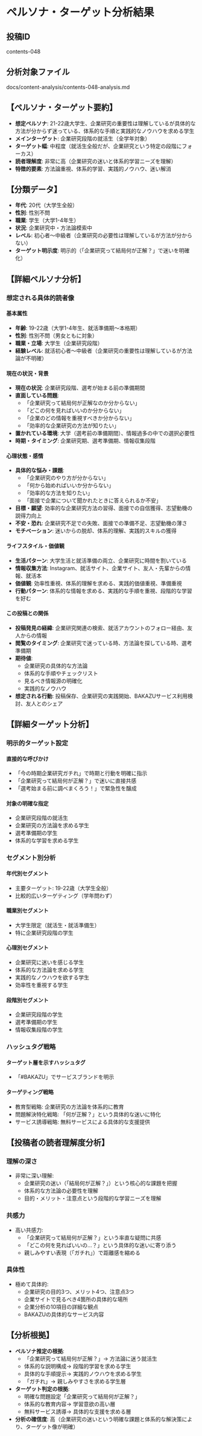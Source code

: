 # ペルソナ・ターゲット分析結果

## 投稿ID
contents-048

## 分析対象ファイル
docs/content-analysis/contents-048-analysis.md

## 【ペルソナ・ターゲット要約】
- **想定ペルソナ**: 21-22歳大学生、企業研究の重要性は理解しているが具体的な方法が分からず迷っている、体系的な手順と実践的なノウハウを求める学生
- **メインターゲット**: 企業研究段階の就活生（全学年対象）
- **ターゲット幅**: 中程度（就活生全般だが、企業研究という特定の段階にフォーカス）
- **読者理解度**: 非常に高（企業研究の迷いと体系的学習ニーズを理解）
- **特徴的要素**: 方法論重視、体系的学習、実践的ノウハウ、迷い解消

## 【分類データ】
- **年代**: 20代（大学生全般）
- **性別**: 性別不問
- **職業**: 学生（大学1-4年生）
- **状況**: 企業研究中・方法論模索中
- **レベル**: 初心者〜中級者（企業研究の必要性は理解しているが方法が分からない）
- **ターゲット明示度**: 明示的（「企業研究って結局何が正解？」で迷いを明確化）

## 【詳細ペルソナ分析】

### 想定される具体的読者像
#### 基本属性
- **年齢**: 19-22歳（大学1-4年生、就活準備期〜本格期）
- **性別**: 性別不問（男女ともに対象）
- **職業・立場**: 大学生（企業研究段階）
- **経験レベル**: 就活初心者〜中級者（企業研究の重要性は理解しているが方法論が不明確）

#### 現在の状況・背景
- **現在の状況**: 企業研究段階、選考が始まる前の準備期間
- **直面している問題**: 
  - 「企業研究って結局何が正解なのか分からない」
  - 「どこの何を見ればいいのか分からない」
  - 「企業のどの情報を重視すべきか分からない」
  - 「効率的な企業研究の方法が知りたい」
- **置かれている環境**: 大学（選考前の準備期間）、情報過多の中での選択必要性
- **時期・タイミング**: 企業研究期、選考準備期、情報収集段階

#### 心理状態・感情
- **具体的な悩み・課題**: 
  - 「企業研究のやり方が分からない」
  - 「何から始めればいいか分からない」
  - 「効率的な方法を知りたい」
  - 「面接で企業について聞かれたときに答えられるか不安」
- **目標・願望**: 効率的な企業研究方法の習得、面接での自信獲得、志望動機の説得力向上
- **不安・恐れ**: 企業研究不足での失敗、面接での準備不足、志望動機の薄さ
- **モチベーション**: 迷いからの脱却、体系的理解、実践的スキルの獲得

#### ライフスタイル・価値観
- **生活パターン**: 大学生活と就活準備の両立、企業研究に時間を割いている
- **情報収集方法**: Instagram、就活サイト、企業サイト、友人・先輩からの情報、就活本
- **価値観**: 効率性重視、体系的理解を求める、実践的価値重視、準備重視
- **行動パターン**: 体系的な情報を求める、実践的な手順を重視、段階的な学習を好む

#### この投稿との関係
- **投稿発見の経緯**: 企業研究関連の検索、就活アカウントのフォロー経由、友人からの情報
- **閲覧のタイミング**: 企業研究で迷っている時、方法論を探している時、選考準備期
- **期待値**: 
  - 企業研究の具体的な方法論
  - 体系的な手順やチェックリスト
  - 見るべき情報源の明確化
  - 実践的なノウハウ
- **想定される行動**: 投稿保存、企業研究の実践開始、BAKAZUサービス利用検討、友人とのシェア

## 【詳細ターゲット分析】

### 明示的ターゲット設定
#### 直接的な呼びかけ
- 「今の時期企業研究ガチれ」で時期と行動を明確に指示
- 「企業研究って結局何が正解？」で迷いに直接共感
- 「選考始まる前に調べまくろう！」で緊急性を醸成

#### 対象の明確な指定
- 企業研究段階の就活生
- 企業研究の方法論を求める学生
- 選考準備期の学生
- 体系的な学習を求める学生

### セグメント別分析
#### 年代別セグメント
- 主要ターゲット: 19-22歳（大学生全般）
- 比較的広いターゲティング（学年問わず）

#### 職業別セグメント
- 大学生限定（就活生・就活準備生）
- 特に企業研究段階の学生

#### 心理別セグメント
- 企業研究に迷いを感じる学生
- 体系的な方法論を求める学生
- 実践的なノウハウを欲する学生
- 効率性を重視する学生

#### 段階別セグメント
- 企業研究段階の学生
- 選考準備期の学生
- 情報収集段階の学生

### ハッシュタグ戦略
#### ターゲット層を示すハッシュタグ
- 「#BAKAZU」でサービスブランドを明示

#### ターゲティング戦略
- 教育型戦略: 企業研究の方法論を体系的に教育
- 問題解決特化戦略: 「何が正解？」という具体的な迷いに特化
- サービス誘導戦略: 無料サービスによる具体的な支援提供

## 【投稿者の読者理解度分析】
### 理解の深さ
- 非常に深い理解: 
  - 企業研究の迷い（「結局何が正解？」）という核心的な課題を把握
  - 体系的な方法論の必要性を理解
  - 目的・メリット・注意点という段階的な学習ニーズを理解

### 共感力
- 高い共感力: 
  - 「企業研究って結局何が正解？」という率直な疑問に共感
  - 「どこの何を見ればいいの...？」という具体的な迷いに寄り添う
  - 親しみやすい表現（「ガチれ」）で距離感を縮める

### 具体性
- 極めて具体的: 
  - 企業研究の目的3つ、メリット4つ、注意点3つ
  - 企業サイトで見るべき4箇所の具体的な場所
  - 企業分析の10項目の詳細な観点
  - BAKAZUの具体的なサービス内容

## 【分析根拠】
- **ペルソナ推定の根拠**: 
  - 「企業研究って結局何が正解？」→ 方法論に迷う就活生
  - 体系的な説明構成→ 段階的学習を求める学生
  - 具体的な手順提示→ 実践的ノウハウを求める学生
  - 「ガチれ」→ 親しみやすさを求める学生層
- **ターゲット判定の根拠**: 
  - 明確な問題設定「企業研究って結局何が正解？」
  - 体系的な教育内容→ 学習意欲の高い層
  - 無料サービス誘導→ 具体的な支援を求める層
- **分析の確信度**: 高（企業研究の迷いという明確な課題と体系的な解決策により、ターゲット像が明確）